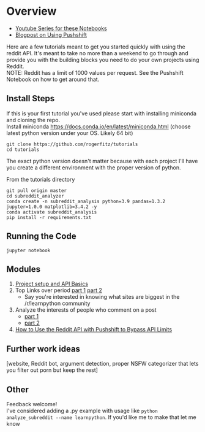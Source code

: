 # Overview
- [Youtube Series for these Notebooks](https://www.youtube.com/playlist?list=PLyaUV-CbtEoUZfv7eqZ9Fa_cBZPpWqWJR)  
- [Blogpost on Using Pushshift](https://www.ergosum.co/how-to-use-the-reddit-api-with-pushshift-to-bypass-api-limits/)  

Here are a few tutorials meant to get you started quickly with using the reddit API. It's meant to take no more than a weekend to go through and provide you with the building blocks you need to do your own projects using Reddit.  
NOTE: Reddit has a limit of 1000 values per request. See the Pushshift Notebook on how to get around that.
## Install Steps
If this is your first tutorial you've used please start with installing miniconda and cloning the repo.  
Install miniconda https://docs.conda.io/en/latest/miniconda.html (choose latest python version under your OS. Likely 64 bit)
```
git clone https://github.com/rogerfitz/tutorials
cd tutorials
```
The exact python version doesn't matter because with each project I'll have you create a different environment with the proper version of python.

From the tutorials directory
```
git pull origin master
cd subreddit_analyzer
conda create -n subreddit_analysis python=3.9 pandas=1.3.2 jupyter=1.0.0 matplotlib=3.4.2 -y
conda activate subreddit_analysis
pip install -r requirements.txt
```

## Running the Code
```
jupyter notebook
```

## Modules
1. [Project setup and API Basics](https://github.com/rogerfitz/tutorials/blob/master/subreddit_analysis/0_Setup.ipynb)
1. Top Links over period [part 1](https://github.com/rogerfitz/tutorials/blob/master/subreddit_analysis/1_Top_Links.ipynb) [part 2](https://github.com/rogerfitz/tutorials/blob/master/subreddit_analysis/2_Top_Links_with_Basic_Cleaning.ipynb)
   - Say you're interested in knowing what sites are biggest in the /r/learnpython community
1. Analyze the interests of people who comment on a post
   - [part 1](https://github.com/rogerfitz/tutorials/blob/master/subreddit_analysis/3.1_Analyzing_Reddit_Interests.ipynb)
   - [part 2](https://github.com/rogerfitz/tutorials/blob/master/subreddit_analysis/3.2_Analyzing_Reddit_Interests-Austin-vs-Bay-Area-vs-NYC-Data.ipynb)
1. [How to Use the Reddit API with Pushshift to Bypass API Limits](https://github.com/rogerfitz/tutorials/blob/master/subreddit_analysis/4_Bulk_Data_Extraction_with_Pushshift.ipynb)

## Further work ideas
[website, Reddit bot, argument detection, proper NSFW categorizer that lets you filter out porn but keep the rest]

## Other
Feedback welcome!  
I've considered adding a .py example with usage like `python analyze_subreddit --name learnpython`. If you'd like me to make that let me know
